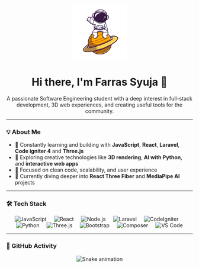 <p align="center">
  <img src="gif.gif" width="150" alt="Animated Avatar" />
</p>

<h1 align="center">Hi there, I'm Farras Syuja 👋</h1>
<p align="center">
  A passionate Software Engineering student with a deep interest in full-stack development, 3D web experiences, and creating useful tools for the community.
</p>

---

### 💡 About Me

- 🧠 Constantly learning and building with **JavaScript**, **React**, **Laravel**, **Code igniter 4** and **Three.js**
- 🧪 Exploring creative technologies like **3D rendering**, **AI with Python**, and **interactive web apps**
- 🎯 Focused on clean code, scalability, and user experience
- 🌱 Currently diving deeper into **React Three Fiber** and **MediaPipe AI** projects

---

### 🛠️ Tech Stack

<p align="center">
  <img src="https://cdn.jsdelivr.net/gh/devicons/devicon/icons/javascript/javascript-original.svg" height="40" alt="JavaScript" />
  <img width="12" />
  <img src="https://cdn.jsdelivr.net/gh/devicons/devicon/icons/react/react-original.svg" height="40" alt="React" />
  <img width="12" />
  <img src="https://cdn.jsdelivr.net/gh/devicons/devicon/icons/nodejs/nodejs-original.svg" height="40" alt="Node.js" />
  <img width="12" />
  <img src="https://cdn.jsdelivr.net/gh/devicons/devicon/icons/laravel/laravel-original.svg" height="40" alt="Laravel" />
  <img width="12" />
  <img src="https://cdn.jsdelivr.net/gh/devicons/devicon/icons/codeigniter/codeigniter-plain.svg" height="40" alt="CodeIgniter" />
  <img width="12" />
  <img src="https://cdn.jsdelivr.net/gh/devicons/devicon/icons/python/python-original.svg" height="40" alt="Python" />
  <img width="12" />
  <img src="https://cdn.jsdelivr.net/gh/devicons/devicon/icons/threejs/threejs-original.svg" height="40" alt="Three.js" />
  <img width="12" />
  <img src="https://cdn.jsdelivr.net/gh/devicons/devicon/icons/bootstrap/bootstrap-original.svg" height="40" alt="Bootstrap" />
  <img width="12" />
  <img src="https://cdn.jsdelivr.net/gh/devicons/devicon/icons/composer/composer-original.svg" height="40" alt="Composer" />
  <img width="12" />
  <img src="https://cdn.jsdelivr.net/gh/devicons/devicon/icons/vscode/vscode-original.svg" height="40" alt="VS Code" />
</p>

<!-- ###

<picture>
  <source media="(prefers-color-scheme: dark)" srcset="https://raw.githubusercontent.com/Syujaaa/Syujaaa/output/pacman-contribution-graph-dark.svg">
  <source media="(prefers-color-scheme: light)" srcset="https://raw.githubusercontent.com/Syujaaa/Syujaaa/output/pacman-contribution-graph.svg">
  <img alt="pacman contribution graph" src="https://raw.githubusercontent.com/Syujaaa/Syujaaa/output/pacman-contribution-graph.svg">
</picture> -->

---

### 🐍 GitHub Activity

<p align="center">
  <img src="https://raw.githubusercontent.com/Syujaaa/Syujaaa/output/snake.svg" alt="Snake animation" />
</p>
